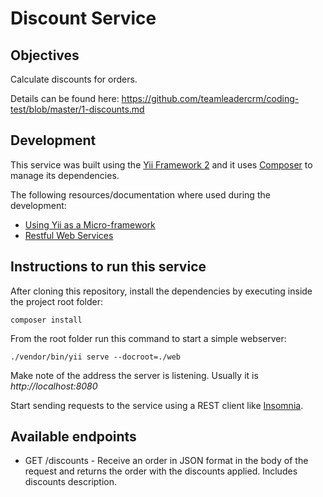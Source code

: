 # Discount Service



## Objectives

Calculate discounts for orders.

Details can be found here: https://github.com/teamleadercrm/coding-test/blob/master/1-discounts.md



## Development

This service was built using the [Yii Framework 2](https://www.yiiframework.com/) and it uses [Composer](https://getcomposer.org/) to manage its dependencies.

The following resources/documentation where used during the development:
* [Using Yii as a Micro-framework](https://www.yiiframework.com/doc/guide/2.0/en/tutorial-yii-as-micro-framework)
* [Restful Web Services](https://www.yiiframework.com/doc/guide/2.0/en/rest-quick-start)



## Instructions to run this service

After cloning this repository, install the dependencies by executing inside the project root folder:

    composer install

From the root folder run this command to start a simple webserver:

    ./vendor/bin/yii serve --docroot=./web

Make note of the address the server is listening. Usually it is *http://localhost:8080*

Start sending requests to the service using a REST client like [Insomnia](https://insomnia.rest/).



## Available endpoints

* GET /discounts - Receive an order in JSON format in the body of the request and returns the order with the discounts applied. Includes discounts description.
